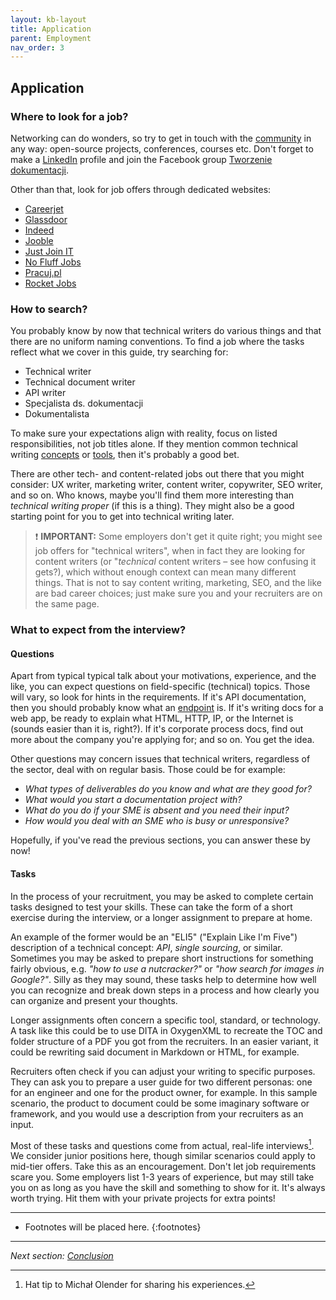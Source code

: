 ```yaml
---
layout: kb-layout
title: Application
parent: Employment
nav_order: 3
---
```


## Application

### Where to look for a job?

Networking can do wonders, so try to get in touch with the [community](../../06-education/2-community/index.md) in any way: open-source projects, conferences, courses etc. Don't forget to make a [LinkedIn](https://www.linkedin.com/) profile and join the Facebook group [Tworzenie dokumentacji](https://www.facebook.com/groups/tworzeniedokumentacji).  

Other than that, look for job offers through dedicated websites:  

* [Careerjet](https://www.careerjet.pl/)
* [Glassdoor](https://www.glassdoor.com/Job/index.htm)
* [Indeed](https://indeed.com/)
* [Jooble](https://pl.jooble.org/)
* [Just Join IT](https://justjoin.it/)
* [No Fluff Jobs](https://nofluffjobs.com/)
* [Pracuj.pl](https://www.pracuj.pl/)
* [Rocket Jobs](https://rocketjobs.pl/)

### How to search?

You probably know by now that technical writers do various things and that there are no uniform naming conventions. To find a job where the tasks reflect what we cover in this guide, try searching for:

* Technical writer
* Technical document writer
* API writer
* Specjalista ds. dokumentacji
* Dokumentalista

To make sure your expectations align with reality, focus on listed responsibilities, not job titles alone. If they mention common technical writing [concepts](../../04-learning-the-basics/index.md) or [tools](../../05-tools/index.md), then it's probably a good bet.  

There are other tech- and content-related jobs out there that you might consider: UX writer, marketing writer, content writer, copywriter, SEO writer, and so on. Who knows, maybe you'll find them more interesting than *technical writing proper* (if this is a thing). They might also be a good starting point for you to get into technical writing later.  

> ❗ **IMPORTANT:** Some employers don't get it quite right; you might see job offers for "technical writers", when in fact they are looking for content writers (or "*technical* content writers – see how confusing it gets?), which without enough context can mean many different things. That is not to say content writing, marketing, SEO, and the like are bad career choices; just make sure you and your recruiters are on the same page.  

### What to expect from the interview?

#### Questions

Apart from typical typical talk about your motivations, experience, and the like, you can expect questions on field-specific (technical) topics. Those will vary, so look for hints in the requirements. If it's API documentation, then you should probably know what an [endpoint](../../09-glossary/index.md/#e) is. If it's writing docs for a web app, be ready to explain what HTML, HTTP, IP, or the Internet is (sounds easier than it is, right?). If it's corporate process docs, find out more about the company you're applying for; and so on. You get the idea.  

Other questions may concern issues that technical writers, regardless of the sector, deal with on regular basis. Those could be for example:  

* *What types of deliverables do you know and what are they good for?*
* *What would you start a documentation project with?*
* *What do you do if your SME is absent and you need their input?*
* *How would you deal with an SME who is busy or unresponsive?*

Hopefully, if you've read the previous sections, you can answer these by now!  

#### Tasks

In the process of your recruitment, you may be asked to complete certain tasks designed to test your skills. These can take the form of a short exercise during the interview, or a longer assignment to prepare at home. 

An example of the former would be an "ELI5" ("Explain Like I'm Five") description of a technical concept: *API*, *single sourcing*, or similar. Sometimes you may be asked to prepare short instructions for something fairly obvious, e.g. *"how to use a nutcracker?"* or *"how search for images in Google?"*. Silly as they may sound, these tasks help to determine how well you can recognize and break down steps in a process and how clearly you can organize and present your thoughts.

Longer assignments often concern a specific tool, standard, or technology. A task like this could be to use DITA in OxygenXML to recreate the TOC and folder structure of a PDF you got from the recruiters. In an easier variant, it could be rewriting said document in Markdown or HTML, for example.

Recruiters often check if you can adjust your writing to specific purposes. They can ask you to prepare a user guide for two different personas: one for an engineer and one for the product owner, for example. In this sample scenario, the product to document could be some imaginary software or framework, and you would use a description from your recruiters as an input.

Most of these tasks and questions come from actual, real-life interviews[^1]. We consider junior positions here, though similar scenarios could apply to mid-tier offers. Take this as an encouragement. Don't let job requirements scare you. Some employers list 1-3 years of experience, but may still take you on as long as you have the skill and something to show for it. It's always worth trying. Hit them with your private projects for extra points!  

[^1]: Hat tip to Michał Olender for sharing his experiences.  

---

* Footnotes will be placed here.
{:footnotes}  

---

*Next section: [Conclusion](../../08-conclusion/)*